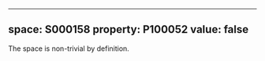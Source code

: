   ---
  space: S000158
  property: P100052
  value: false
  ---
  
  The space is non-trivial by definition.
